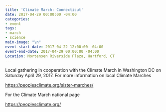 ```yaml
---
title: 'Climate March: Connecticut'
date: 2017-04-29 00:00:00 -04:00
categories:
- event
tags:
- march
- science
main-image: "\n"
event-start-date: 2017-04-22 12:00:00 -04:00
event-end-date: 2017-04-29 00:00:00 -04:00
Location: Mortensen Riverside Plaza, Hartford, CT
---
```


Local gathering in cooperation with the Climate March in Washington DC on Saturday April 29, 2017. For more information on local Climate Marches 

https://peoplesclimate.org/sister-marches/

For the Climate March national page

https://peoplesclimate.org/
